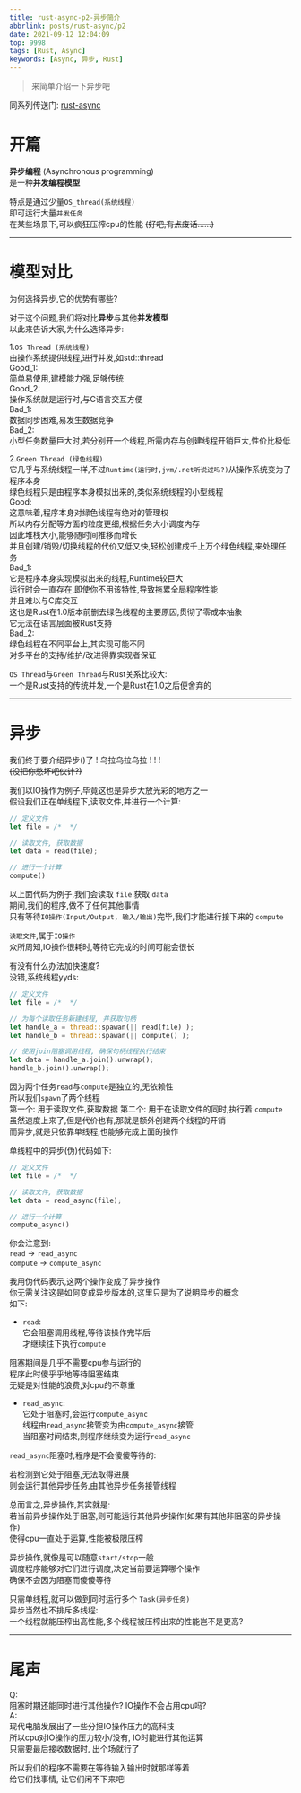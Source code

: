 ```yaml
---
title: rust-async-p2-异步简介
abbrlink: posts/rust-async/p2
date: 2021-09-12 12:04:09
top: 9998
tags: [Rust, Async]
keywords: [Async, 异步, Rust]
---
```

> 来简单介绍一下异步吧  
<!-- more -->

同系列传送门: [rust-async](/categories/rust-async)

# 开篇

**异步编程** (Asynchronous programming)  
是一种**并发编程模型** 

特点是通过少量`OS_thread(系统线程)`  
即可运行大量`并发任务`  
在某些场景下,可以疯狂压榨cpu的性能
~~(好吧,有点废话......)~~
- - -
# 模型对比
为何选择异步,它的优势有哪些?  

对于这个问题,我们将对比**异步**与其他**并发模型**  
以此来告诉大家,为什么选择异步:  

1.`OS Thread (系统线程)`  
由操作系统提供线程,进行并发,如std::thread  
Good_1:  
简单易使用,建模能力强,足够传统  
Good_2:  
操作系统就是运行时,与C语言交互方便  
Bad_1:  
数据同步困难,易发生数据竞争  
Bad_2:  
小型任务数量巨大时,若分别开一个线程,所需内存与创建线程开销巨大,性价比极低


2.`Green Thread (绿色线程)`  
它几乎与系统线程一样,不过`Runtime(运行时,jvm/.net听说过吗?)`从操作系统变为了程序本身  
绿色线程只是由程序本身模拟出来的,类似系统线程的小型线程  
Good:  
这意味着,程序本身对绿色线程有绝对的管理权  
所以内存分配等方面的粒度更细,根据任务大小调度内存  
因此堆栈大小,能够随时间推移而增长  
并且创建/销毁/切换线程的代价又低又快,轻松创建成千上万个绿色线程,来处理任务  
Bad_1:  
它是程序本身实现模拟出来的线程,Runtime较巨大  
运行时会一直存在,即使你不用该特性,导致拖累全局程序性能  
并且难以与C库交互  
这也是Rust在1.0版本前删去绿色线程的主要原因,贯彻了零成本抽象  
它无法在语言层面被Rust支持  
Bad_2:  
绿色线程在不同平台上,其实现可能不同  
对多平台的支持/维护/改进得靠实现者保证  

`OS Thread`与`Green Thread`与Rust关系比较大:  
一个是Rust支持的传统并发,一个是Rust在1.0之后便舍弃的  

- - -
# 异步
我们终于要介绍异步()了 ! 乌拉乌拉乌拉 ! ! !     
 ~~(没把你憋坏吧伙计?)~~  
 
我们以IO操作为例子,毕竟这也是异步大放光彩的地方之一  
假设我们正在单线程下,读取文件,并进行一个计算:  
```rust
// 定义文件
let file = /*  */

// 读取文件, 获取数据 
let data = read(file);

// 进行一个计算
compute()
```
以上面代码为例子,我们会读取 `file` 获取 `data`   
期间,我们的程序,做不了任何其他事情  
只有等待`IO操作(Input/Output, 输入/输出)`完毕,我们才能进行接下来的 `compute`  

`读取文件`,属于`IO操作`  
众所周知,IO操作很耗时,等待它完成的时间可能会很长  

有没有什么办法加快速度?  
没错,系统线程yyds:

```rust
// 定义文件
let file = /*  */

// 为每个读取任务新建线程, 并获取句柄
let handle_a = thread::spawan(|| read(file) );
let handle_b = thread::spawan(|| compute() );

// 使用join阻塞调用线程, 确保句柄线程执行结束
let data = handle_a.join().unwrap();
handle_b.join().unwrap();
```

因为两个任务`read`与`compute`是独立的,无依赖性  
所以我们`spawn`了两个线程  
第一个: 用于读取文件,获取数据
第二个: 用于在读取文件的同时,执行着 `compute`    
虽然速度上来了,但是代价也有,那就是额外创建两个线程的开销   
而异步,就是只依靠单线程,也能够完成上面的操作  

单线程中的异步(伪)代码如下:
```rust
// 定义文件
let file = /*  */

// 读取文件, 获取数据 
let data = read_async(file);

// 进行一个计算
compute_async()
```

你会注意到:  
`read` -> `read_async`  
`compute` -> `compute_async`  

我用伪代码表示,这两个操作变成了异步操作  
你无需关注这是如何变成异步版本的,这里只是为了说明异步的概念  
如下:    

- `read`:  
它会阻塞调用线程,等待该操作完毕后  
才继续往下执行`compute`  

阻塞期间是几乎不需要cpu参与运行的  
程序此时傻乎乎地等待阻塞结束  
无疑是对性能的浪费,对cpu的不尊重  

- `read_async`:  
它处于阻塞时,会运行`compute_async`  
线程由`read_async`接管变为由`compute_async`接管  
当阻塞时间结束,则程序继续变为运行`read_async`

`read_async`阻塞时,程序是不会傻傻等待的:  

若检测到它处于阻塞,无法取得进展    
则会运行其他异步任务,由其他异步任务接管线程  

总而言之,异步操作,其实就是:  
若当前异步操作处于阻塞,则可能运行其他异步操作(如果有其他非阻塞的异步操作)  
使得cpu一直处于运算,性能被极限压榨  

异步操作,就像是可以随意`start/stop`一般  
调度程序能够对它们进行调度,决定当前要运算哪个操作  
确保不会因为阻塞而傻傻等待

只需单线程,就可以做到同时运行多个 `Task(异步任务)`  
异步当然也不排斥多线程:  
一个线程就能压榨出高性能,多个线程被压榨出来的性能岂不是更高?

- - -

# 尾声
Q:  
阻塞时期还能同时进行其他操作? IO操作不会占用cpu吗?  
A:  
现代电脑发展出了一些分担IO操作压力的高科技  
所以cpu对IO操作的压力较小/没有, IO时能进行其他运算  
只需要最后接收数据时, 出个场就行了  

所以我们的程序不需要在等待输入输出时就那样等着  
给它们找事情, 让它们闲不下来吧!  


